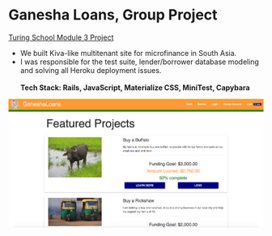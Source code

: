 # Ganesha Loans, Group Project
[Turing School Module 3 Project](https://github.com/turingschool/lesson_plans/blob/master/ruby_03-professional_rails_applications/the_pivot.md) <br>
* We built Kiva-like multitenant site for microfinance in South Asia.
* I was responsible for the test suite, lender/borrower database modeling and solving all Heroku deployment issues.<br><br>
**Tech Stack: Rails, JavaScript, Materialize CSS, MiniTest, Capybara**

![Ganesha Loans Screenshot](/public/screenshot.png)

